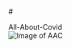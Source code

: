 #<div align="centre">All-About-Covid</div>
![Image of AAC](https://static.thenounproject.com/png/1548319-200.png)
